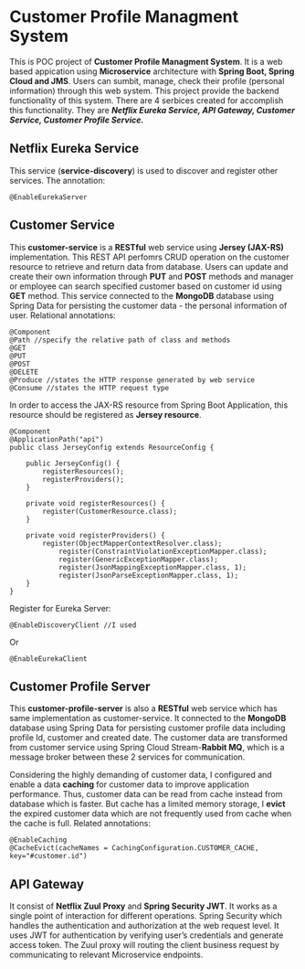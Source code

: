 # Customer Profile Managment System
This is POC project of **Customer Profile Managment System**. It is a web based appication using **Microservice** architecture with **Spring Boot, Spring Cloud and JMS**. Users can sumbit, manage, check their profile (personal information) through this web system.
This project provide the backend functionality of this system. There are 4 serbices created for accomplish this functionality. They are **_Netflix Eureka Service, API Gateway, Customer Service, Customer Profile Service._**

## Netflix Eureka Service
This service (**service-discovery**) is used to discover and register other services. The annotation:
```
@EnableEurekaServer
```

## Customer Service
This **customer-service** is a **RESTful** web service using **Jersey (JAX-RS)** implementation. This REST API perfomrs CRUD operation on the customer resource to retrieve and return data from database. Users can update and create their own information through **PUT** and **POST** methods and manager or employee can search specified customer based on customer id using **GET** method. This service connected to the **MongoDB** database using Spring Data for persisting the customer data - the personal information of user. Relational annotations:
```
@Component
@Path //specify the relative path of class and methods
@GET
@PUT
@POST
@DELETE
@Produce //states the HTTP response generated by web service
@Consume //states the HTTP request type
```

In order to access the JAX-RS resource from Spring Boot Application, this resource should be registered as **Jersey resource**.
```
@Component
@ApplicationPath("api")
public class JerseyConfig extends ResourceConfig {

	public JerseyConfig() {
		registerResources();
		registerProviders();
	}
	
	private void registerResources() {
		register(CustomerResource.class);
	}
	
	private void registerProviders() {
		register(ObjectMapperContextResolver.class);
        	register(ConstraintViolationExceptionMapper.class);
        	register(GenericExceptionMapper.class);
        	register(JsonMappingExceptionMapper.class, 1);
        	register(JsonParseExceptionMapper.class, 1);
	}
}
```

Register for Eureka Server:
```
@EnableDiscoveryClient //I used
```
Or
```
@EnableEurekaClient
```

## Customer Profile Server
This **customer-profile-server** is also a **RESTful** web service which has same implementation as customer-service. It connected to the **MongoDB** database using Spring Data for persisting customer profile data including profile Id, customer and created date. The customer data are transformed from customer service using Spring Cloud Stream-**Rabbit MQ**, which is a message broker between these 2 services for communication.

Considering the highly demanding of customer data, I configured and enable a data **caching** for customer data to improve application performance. Thus, customer data can be read from cache instead from database which is faster. But cache has a limited memory storage, I **evict** the expired customer data which are not frequently used from cache when the cache is full. Related annotations:
```
@EnableCaching
@CacheEvict(cacheNames = CachingConfiguration.CUSTOMER_CACHE, key="#customer.id")
```

## API Gateway
It consist of **Netflix Zuul Proxy** and **Spring Security JWT**. It works as a single point of interaction for different operations. Spring Security which handles the authentication and authorization at the web request level. It uses JWT for authentication by verifying user’s credentials and generate access token. The Zuul proxy will routing the client business request by communicating to relevant Microservice endpoints. 


